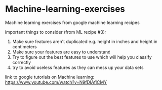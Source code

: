 # Machine-learning-exercises

Machine learning exercises from google machine learning recipes

important things to consider (from ML recipe #3):

1) Make sure features aren't duplicated e.g. height in inches and height in centimeters
2) Make sure your features are easy to understand
3) Try to figure out the best features to use which will help you classify correctly
4) try to avoid useless features as they can mess up your data sets

link to google tutorials on Machine learning: https://www.youtube.com/watch?v=N9fDIAflCMY

